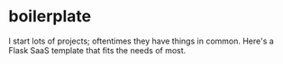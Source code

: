 # boilerplate
I start lots of projects; oftentimes they have things in common. Here's a Flask SaaS template that fits the needs of most.
